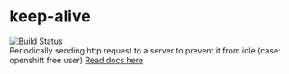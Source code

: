 # keep-alive
[![Build Status](https://travis-ci.org/jagamypriera/keep-alive.svg?branch=master)](https://travis-ci.org/jagamypriera/keep-alive)  
Periodically sending http request to a server to prevent it from idle (case: openshift free user)
[Read docs here](https://jagamypriera.github.io/keep-alive/public/)
